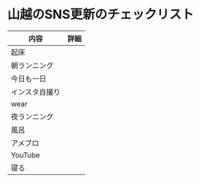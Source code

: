 # 山越のSNS更新のチェックリスト

| 内容 | 詳細 |
|---|---|
| 起床 | |
| 朝ランニング | |
| 今日も一日 | |
| インスタ自撮り | |
| wear | |
| 夜ランニング | |
| 風呂 | |
| アメブロ | |
| YouTube | |
| 寝る | |
